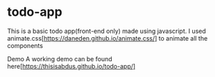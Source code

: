 # todo-app
This is a basic todo app(front-end only) made using javascript. I used animate.css[https://daneden.github.io/animate.css/] to animate all the components 


Demo
A working demo can be found here[https://thisisabdus.github.io/todo-app/]
